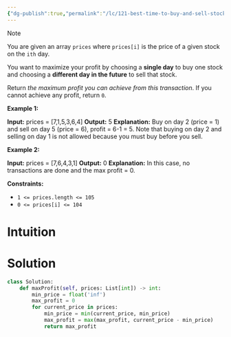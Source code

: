 ```yaml
---
{"dg-publish":true,"permalink":"/lc/121-best-time-to-buy-and-sell-stock/","tags":["array","dp"]}
---
```


> [!NOTE]
> You are given an array `prices` where `prices[i]` is the price of a given stock on the `ith` day.
> 
> You want to maximize your profit by choosing a **single day** to buy one stock and choosing a **different day in the future** to sell that stock.
> 
> Return _the maximum profit you can achieve from this transaction_. If you cannot achieve any profit, return `0`.
> 
> **Example 1:**
> 
> **Input:** prices = [7,1,5,3,6,4]
> **Output:** 5
> **Explanation:** Buy on day 2 (price = 1) and sell on day 5 (price = 6), profit = 6-1 = 5.
> Note that buying on day 2 and selling on day 1 is not allowed because you must buy before you sell.
> 
> **Example 2:**
> 
> **Input:** prices = [7,6,4,3,1]
> **Output:** 0
> **Explanation:** In this case, no transactions are done and the max profit = 0.
> 
> **Constraints:**
> 
> - `1 <= prices.length <= 105`
> - `0 <= prices[i] <= 104`

# Intuition

# Solution
```python
class Solution:
    def maxProfit(self, prices: List[int]) -> int:
        min_price = float('inf')
        max_profit = 0
        for current_price in prices:
            min_price = min(current_price, min_price)
            max_profit = max(max_profit, current_price - min_price)   
	        return max_profit
```